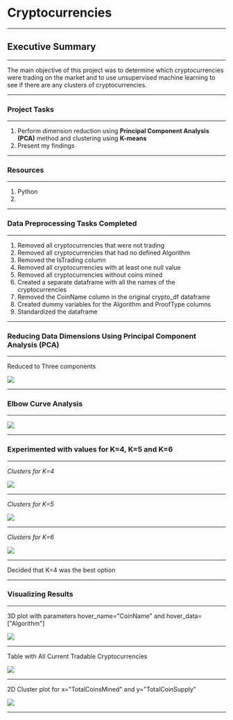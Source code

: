 # Cryptocurrencies
---------------------------------------------------------------------------------------------------
## Executive Summary
---------------------------------------------------------------------------------------------------
The main objective of this project was to determine which cryptocurrencies were trading on the market
and to use unsupervised machine learning to see if there are any clusters of cryptocurrencies.

----------------------
### Project Tasks ###
----------------------
1. Perform dimension reduction using **Principal Component Analysis (PCA)** method and clustering using **K-means**
2. Present my findings

------------------
### Resources ###
------------------
1. Python 
2. 



--------------------------------------
### Data Preprocessing Tasks Completed
--------------------------------------
1. Removed all cryptocurrencies that were not trading
2. Removed all cryptocurrencies that had no defined Algorithm
3. Removed the IsTrading column
4. Removed all cryptocurrencies with at least one null value
5. Removed all cryptocurrencies without coins mined
6. Created a separate dataframe with all the names of the cryptocurrencies
7. Removed the CoinName column in the original crypto_df dataframe
8. Created dummy variables for the Algorithm and ProofType columns
9. Standardized the dataframe

---------------------------------------------------------------------
### Reducing Data Dimensions Using Principal Component Analysis (PCA)
---------------------------------------------------------------------

Reduced to Three components

![](https://github.com/GR8505/Cryptocurrencies/blob/master/Images/I1.png)

------------------------
### Elbow Curve Analysis
------------------------

![](https://github.com/GR8505/Cryptocurrencies/blob/master/Images/I2.png)

-------------------------------------------------------------------------
### Experimented with values for K=4, K=5 and K=6
-------------------------------------------------------------------------
_Clusters for K=4_

![](https://github.com/GR8505/Cryptocurrencies/blob/master/Images/K4.png)

-------------------------------------------------------------------------
_Clusters for K=5_

![](https://github.com/GR8505/Cryptocurrencies/blob/master/Images/K5.png)

------------------------------------------------------------------------
_Clusters for K=6_

![](https://github.com/GR8505/Cryptocurrencies/blob/master/Images/K6.png)

-------------------------------------------------------------------------

Decided that K=4 was the best option

-----------------------
### Visualizing Results
-----------------------

3D plot with parameters hover_name="CoinName" and hover_data=["Algorithm"]

![](https://github.com/GR8505/Cryptocurrencies/blob/master/Images/I3.png)

---------------------------------------------------------------------------

Table with All Current Tradable Cryptocurrencies

![](https://github.com/GR8505/Cryptocurrencies/blob/master/Images/I4.png)

--------------------------------------------------------------------------

2D Cluster plot for x="TotalCoinsMined" and y="TotalCoinSupply"

![](https://github.com/GR8505/Cryptocurrencies/blob/master/Images/I5.png)

--------------------------------------------------------------------------

